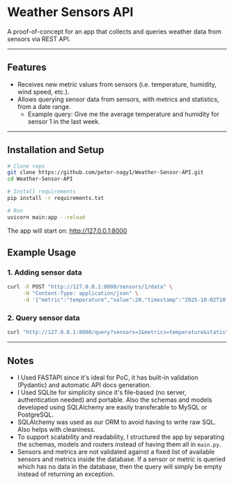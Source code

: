 # Weather Sensors API

A proof-of-concept for an app that collects and queries weather data from sensors via REST API.

---
## Features

- Receives new metric values from sensors (i.e. temperature, humidity, wind speed, etc.).
- Allows querying sensor data from sensors, with metrics and statistics, from a date range.
    - Example query: Give me the average temperature and humidity for sensor 1 in the last week.

---
## Installation and Setup

```bash
# Clone repo
git clone https://github.com/peter-nagy1/Weather-Sensor-API.git
cd Weather-Sensor-API

# Install requirements
pip install -r requirements.txt

# Run
uvicorn main:app --reload
```

The app will start on: http://127.0.0.1:8000

## Example Usage

### 1. Adding sensor data

```bash
curl -X POST "http://127.0.0.1:8000/sensors/1/data" \
     -H "Content-Type: application/json" \
     -d '{"metric":"temperature","value":20,"timestamp":"2025-10-02T10:00:00"}'
```

### 2. Query sensor data

```bash
curl "http://127.0.0.1:8000/query?sensors=1&metrics=temperature&statistic=avg&date_range=10"
```

---
## Notes
- I Used FASTAPI since it's ideal for PoC, it has built-in validation (Pydantic) and automatic API docs generation.
- I Used SQLite for simplicity since it's file-based (no server, authentication needed) and portable. Also the schemas and models developed using SQLAlchemy are easily transferable to MySQL or PostgreSQL.
- SQLAlchemy was used as our ORM to avoid having to write raw SQL. Also helps with cleaniness.
- To support scalability and readability, I structured the app by separating the schemas, models and routers instead of having them all in `main.py`.
- Sensors and metrics are not validated against a fixed list of available sensors and metrics inside the database. If a sensor or metric is queried which has no data in the database, then the query will simply be empty instead of returning an exception.
